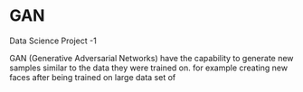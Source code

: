 
# GAN
Data Science Project -1


GAN (Generative Adversarial Networks) have the capability to generate new samples similar to the data they were trained on.
for example creating new faces after being trained on large data set of
